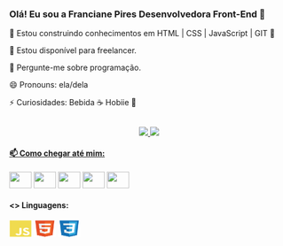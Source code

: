 ### Olá! Eu sou a Franciane Pires Desenvolvedora Front-End 👋

🌱 Estou construindo conhecimentos em HTML | CSS | JavaScript | GIT 🚧

🤝 Estou disponível para freelancer.

💬 Pergunte-me sobre programação.

😄 Pronouns: ela/dela

⚡ Curiosidades: 
    Bebida ☕
    Hobiie 📘 

  ##
<div align="center">
  <a href="https://github.com/Franppires">
  <img height="150em" src="https://github-readme-stats.vercel.app/api?username=Franppires&show_icons=true&theme=dracula&include_all_commits=true&count_private=true"/>
  <img height="150em" src="https://github-readme-stats.vercel.app/api/top-langs/?username=Franppires&layout=compact&langs_count=7&theme=dracula"/>
</div> 
<div>
  <h4>📫 Como chegar até mim:</h4>
   <a align="center" margin="2px" href="https://contate.me/franppires" target="_blank"><img src="https://upload.wikimedia.org/wikipedia/commons/6/6b/WhatsApp.svg" height="30" width="40px" target="_blank"></a>
  <a align="center" margin="2px" href = "mailto:contatofranpires@gmail.com?subject=contato"><img src="https://cdn.worldvectorlogo.com/logos/gmail-icon-1.svg" height="30" width="40px" target="_blank"></a>
  <a align="center" margin="2px" href="https://www.linkedin.com/in/franciane-pires/" target="_blank"><img src="https://cdn.worldvectorlogo.com/logos/linkedin-icon-2.svg" height="30" width="40px" target="_blank"></a> 
  <a align="center" margin="2px" href="https://discord.gg/7ZQMtKV7" target="_blank"><img src="https://cdn.worldvectorlogo.com/logos/discord-6.svg" height="30" width="40px" target="_blank"></a>
  <a align="center" margin="2px" href="https://www.instagram.com/franciane_ppires/" target="_blank"><img src="https://cdn.worldvectorlogo.com/logos/instagram-5.svg" height="30" width="40px" target="_blank"></a>
  <h4><> Linguagens:</h4>
  <img align="center" alt="Fran-Js" height="30" width="40" src="https://raw.githubusercontent.com/devicons/devicon/master/icons/javascript/javascript-plain.svg">
  <img align="center" alt="Fran-HTML" height="30" width="40" src="https://raw.githubusercontent.com/devicons/devicon/master/icons/html5/html5-original.svg">
  <img align="center" alt="Fran-CSS" height="30" width="40" src="https://raw.githubusercontent.com/devicons/devicon/master/icons/css3/css3-original.svg">
</div>
  

<!--
**Franppires/Franppires** is a ✨ _special_ ✨ repository because its `README.md` (this file) appears on your GitHub profile.

Here are some ideas to get you started:

- 🔭 I’m currently working on ...
- 🌱 I’m currently learning ...
- 👯 I’m looking to collaborate on ...
- 🤔 I’m looking for help with ...
- 💬 Ask me about ...
- 📫 How to reach me: ...
- 😄 Pronouns: ...
- ⚡ Fun fact: ...


